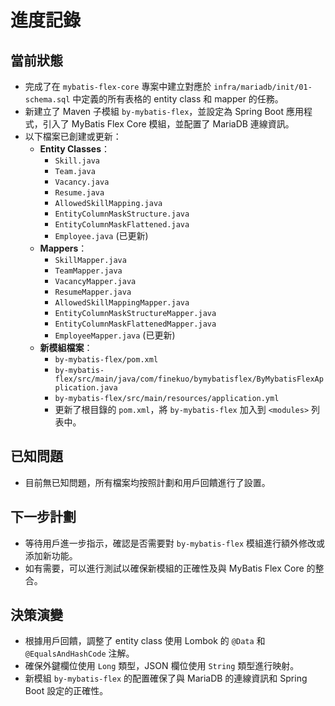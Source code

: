 # 進度記錄

## 當前狀態
- 完成了在 `mybatis-flex-core` 專案中建立對應於 `infra/mariadb/init/01-schema.sql` 中定義的所有表格的 entity class 和 mapper 的任務。
- 新建立了 Maven 子模組 `by-mybatis-flex`，並設定為 Spring Boot 應用程式，引入了 MyBatis Flex Core 模組，並配置了 MariaDB 連線資訊。
- 以下檔案已創建或更新：
  - **Entity Classes**：
    - `Skill.java`
    - `Team.java`
    - `Vacancy.java`
    - `Resume.java`
    - `AllowedSkillMapping.java`
    - `EntityColumnMaskStructure.java`
    - `EntityColumnMaskFlattened.java`
    - `Employee.java` (已更新)
  - **Mappers**：
    - `SkillMapper.java`
    - `TeamMapper.java`
    - `VacancyMapper.java`
    - `ResumeMapper.java`
    - `AllowedSkillMappingMapper.java`
    - `EntityColumnMaskStructureMapper.java`
    - `EntityColumnMaskFlattenedMapper.java`
    - `EmployeeMapper.java` (已更新)
  - **新模組檔案**：
    - `by-mybatis-flex/pom.xml`
    - `by-mybatis-flex/src/main/java/com/finekuo/bymybatisflex/ByMybatisFlexApplication.java`
    - `by-mybatis-flex/src/main/resources/application.yml`
    - 更新了根目錄的 `pom.xml`，將 `by-mybatis-flex` 加入到 `<modules>` 列表中。

## 已知問題
- 目前無已知問題，所有檔案均按照計劃和用戶回饋進行了設置。

## 下一步計劃
- 等待用戶進一步指示，確認是否需要對 `by-mybatis-flex` 模組進行額外修改或添加新功能。
- 如有需要，可以進行測試以確保新模組的正確性及與 MyBatis Flex Core 的整合。

## 決策演變
- 根據用戶回饋，調整了 entity class 使用 Lombok 的 `@Data` 和 `@EqualsAndHashCode` 注解。
- 確保外鍵欄位使用 `Long` 類型，JSON 欄位使用 `String` 類型進行映射。
- 新模組 `by-mybatis-flex` 的配置確保了與 MariaDB 的連線資訊和 Spring Boot 設定的正確性。
